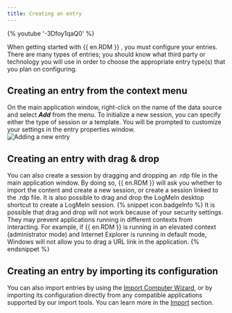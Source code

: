 ```yaml
---
title: Creating an entry
---
```

{% youtube '-3Dfoy1qaQ0' %}  

When getting started with {{ en.RDM }} , you must configure your entries. There are many types of entries; you should know what third party or technology you will use in order to choose the appropriate entry type(s) that you plan on configuring. 

## Creating an entry from the context menu 

On the main application window, right-click on the name of the data source and select ***Add*** from the menu. To initialize a new session, you can specify either the type of session or a template. You will be prompted to customize your settings in the entry properties window.  
![Adding a new entry](https://webdevolutions.azureedge.net/docs/en/rdm/windows/clip11224.png) 

## Creating an entry with drag & drop 

You can also create a session by dragging and dropping an .rdp file in the main application window. By doing so, {{ en.RDM }} will ask you whether to import the content and create a new session, or create a session linked to the .rdp file. It is also possible to drag and drop the LogMeIn desktop shortcut to create a LogMeIn session. 
{% snippet icon.badgeInfo %} 
It is possible that drag and drop will not work because of your security settings. They may prevent applications running in different contexts from interacting. For example, if {{ en.RDM }} is running in an elevated context (administrator mode) and Internet Explorer is running in default mode, Windows will not allow you to drag a URL link in the application. 
{% endsnippet %}
 
## Creating an entry by importing its configuration 

You can also import entries by using the [Import Computer Wizard](/rdm/windows/commands/file/import/computer-wizard/), or by importing its configuration directly from any compatible applications supported by our import tools. You can learn more in the [Import](/rdm/windows/commands/file/import/sessions/) section. 
